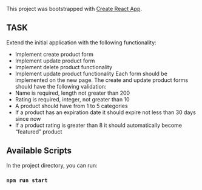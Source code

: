 This project was bootstrapped with [Create React App](https://github.com/facebook/create-react-app).

## TASK

Extend the initial application with the following functionality:
- Implement create product form
- Implement update product form
- Implement delete product functionality
- Implement update product functionality
Each form should be implemented on the new page.
The create and update product forms should have the following validation:
- Name is required, length not greater than 200
- Rating is required, integer, not greater than 10
- A product should have from 1 to 5 categories
- If a product has an expiration date it should expire not less than 30 days since now
- If a product rating is greater than 8 it should automatically become “featured” product

## Available Scripts

In the project directory, you can run:

### `npm run start`